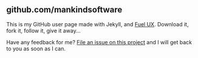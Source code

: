 ## github.com/mankindsoftware

This is my GitHub user page made with Jekyll, and [Fuel UX](http://exacttarget.github.com/fuelux/).  Download it, fork it, follow it, give it away...

Have any feedback for me? [File an issue on this
project](https://github.com/mankindsoftware/Feedback/issues/new) and I will get back to
you as soon as I can.
